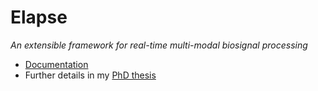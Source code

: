 Elapse
======

*An extensible framework for real-time multi-modal biosignal processing*

- [Documentation](http://sijk.github.io/elapse)
- Further details in my [PhD thesis](http://hdl.handle.net/10092/10408)
